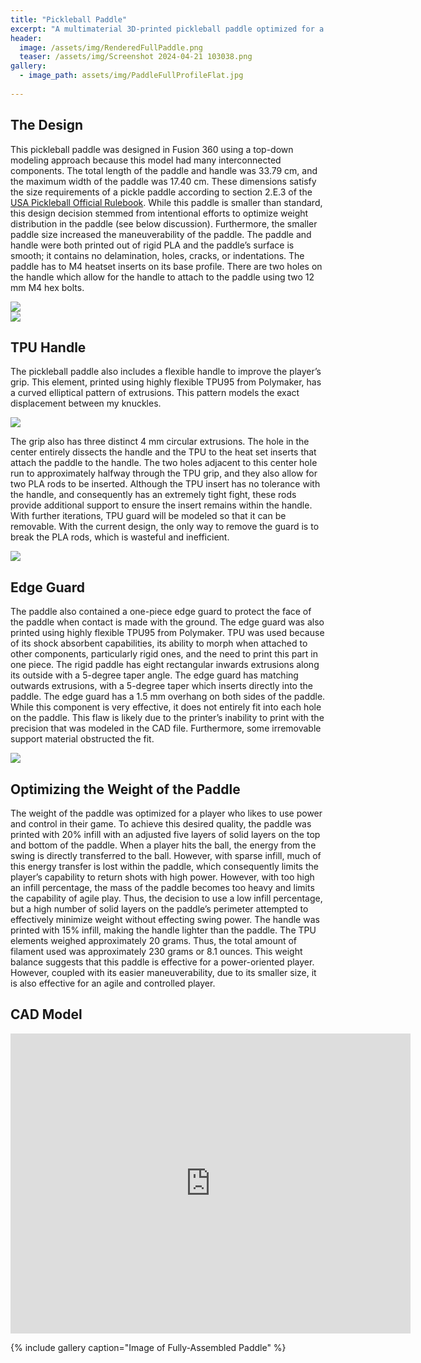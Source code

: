 ```yaml
---
title: "Pickleball Paddle"
excerpt: "A multimaterial 3D-printed pickleball paddle optimized for a player who incorporates power and control into their play."
header:
  image: /assets/img/RenderedFullPaddle.png
  teaser: /assets/img/Screenshot 2024-04-21 103038.png
gallery:
  - image_path: assets/img/PaddleFullProfileFlat.jpg
   
---
```


## The Design

This pickleball paddle was designed in Fusion 360 using a top-down modeling approach because this model had many interconnected components. The total length of the paddle and handle was 33.79 cm, and the maximum width of the paddle was 17.40 cm. These dimensions satisfy the size requirements of a pickle paddle according to section 2.E.3 of the [USA Pickleball Official Rulebook](https://usapickleball.org/docs/USA-Pickleball-Official-Rulebook-2024-v1.pdf). While this paddle is smaller than standard, this design decision stemmed from intentional efforts to optimize weight distribution in the paddle (see below discussion). Furthermore, the smaller paddle size increased the maneuverability of the paddle. The paddle and handle were both printed out of rigid PLA and the paddle’s surface is smooth; it contains no delamination, holes, cracks, or indentations. The paddle has to M4 heatset inserts on its base profile. There are two holes on the handle which allow for the handle to attach to the paddle using two 12 mm M4 hex bolts. 

<img src="/assets/img/RenderedPaddle.png" style="display:flex; margin:auto;">

<img src="/assets/img/ScrewPaddleProfileUpdated.png" style="display:flex; margin:auto;">

## TPU Handle

The pickleball paddle also includes a flexible handle to improve the player’s grip. This element, printed using highly flexible TPU95 from Polymaker, has a curved elliptical pattern of extrusions. This pattern models the exact displacement between my knuckles. 

<img src="/assets/img/PaddleSideProfile.jpg" style="display:flex; margin:auto;"> 

The grip also has three distinct 4 mm circular extrusions. The hole in the center entirely dissects the handle and the TPU to the heat set inserts that attach the paddle to the handle. The two holes adjacent to this center hole run to approximately halfway through the TPU grip, and they also allow for two PLA rods to be inserted. Although the TPU insert has no tolerance with the handle, and consequently has an extremely tight fight, these rods provide additional support to ensure the insert remains within the handle.  With further iterations, TPU guard will be modeled so that it can be removable. With the current design, the only way to remove the guard is to break the PLA rods, which is wasteful and inefficient. 

<img src="/assets/img/RenderedTPUGrip.png" style="display:flex; margin:auto;"> 

## Edge Guard

The paddle also contained a one-piece edge guard to protect the face of the paddle when contact is made with the ground. The edge guard was also printed using highly flexible TPU95 from Polymaker. TPU was used because of its shock absorbent capabilities, its ability to morph when attached to other components, particularly rigid ones, and the need to print this part in one piece. The rigid paddle has eight rectangular inwards extrusions along its outside with a 5-degree taper angle. The edge guard has matching outwards extrusions, with a 5-degree taper which inserts directly into the paddle. The edge guard has a 1.5 mm overhang on both sides of the paddle. While this component is very effective, it does not entirely fit into each hole on the paddle. This flaw is likely due to the printer’s inability to print with the precision that was modeled in the CAD file. Furthermore, some irremovable support material obstructed the fit. 

<img src="/assets/img/EdgeGuardDelamination.jpg" style="display:flex; margin:auto;"> 

## Optimizing the Weight of the Paddle

The weight of the paddle was optimized for a player who likes to use power and control in their game. To achieve this desired quality, the paddle was printed with 20% infill with an adjusted five layers of solid layers on the top and bottom of the paddle. When a player hits the ball, the energy from the swing is directly transferred to the ball. However, with sparse infill, much of this energy transfer is lost within the paddle, which consequently limits the player’s capability to return shots with high power. However, with too high an infill percentage, the mass of the paddle becomes too heavy and limits the capability of agile play. Thus, the decision to use a low infill percentage, but a high number of solid layers on the paddle’s perimeter attempted to effectively minimize weight without effecting swing power. The handle was printed with 15% infill, making the handle lighter than the paddle. The TPU elements weighed approximately 20 grams. Thus, the total amount of filament used was approximately 230 grams or 8.1 ounces. This weight balance suggests that this paddle is effective for a power-oriented player. However, coupled with its easier maneuverability, due to its smaller size, it is also effective for an agile and controlled player. 

## CAD Model
<iframe src="https://vanderbilt643.autodesk360.com/shares/public/SH512d4QTec90decfa6e4483548c63010b6f?mode=embed" width="640" height="480" allowfullscreen="true" webkitallowfullscreen="true" mozallowfullscreen="true"  frameborder="0"></iframe>

{% include gallery caption="Image of Fully-Assembled Paddle" %}



